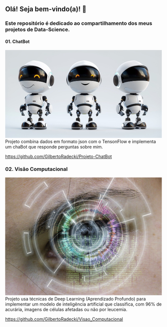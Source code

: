 ## Olá! Seja bem-vindo(a)! 👋

### Este repositório é dedicado ao compartilhamento dos meus projetos de Data-Science.

#### 01. ChatBot
<img src="/assets/img/cb.jpg" alt="ChatBot">
Projeto combina dados em formato json com o TensonFlow e implementa um chaBot que responde perguntas sobre mim.

https://github.com/GilbertoRadecki/Projeto-ChatBot

### 02. Visão Computacional
<img src="/assets/img/vc.jpg" alt="Visao Computacional">
Projeto usa técnicas de Deep Learning (Aprendizado Profundo) para implementar um modelo de inteligência artificial que classifica, com 96% de acurária, imagens de células afetadas ou não por leucemia.

https://github.com/GilbertoRadecki/Visao_Computacional
